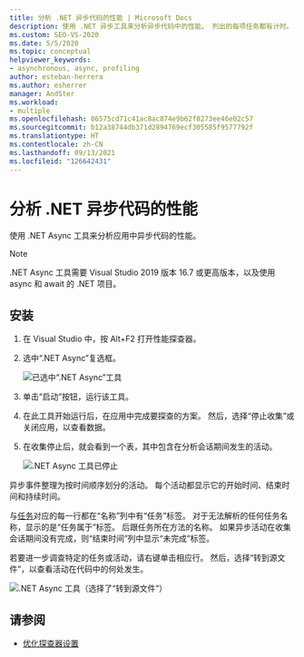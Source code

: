 ```yaml
---
title: 分析 .NET 异步代码的性能 | Microsoft Docs
description: 使用 .NET 异步工具来分析异步代码中的性能。 列出的每项任务都有计时。 要查看代码，请使用“转到源文件”。
ms.custom: SEO-VS-2020
ms.date: 5/5/2020
ms.topic: conceptual
helpviewer_keywords:
- asynchronous, async, profiling
author: esteban-herrera
ms.author: esherrer
manager: AndSter
ms.workload:
- multiple
ms.openlocfilehash: 86575cd71c41ac8ac874e9b62f8273ee46e02c57
ms.sourcegitcommit: b12a38744db371d2894769ecf305585f9577792f
ms.translationtype: HT
ms.contentlocale: zh-CN
ms.lasthandoff: 09/13/2021
ms.locfileid: "126642431"
---
```

# <a name="analyze-performance-of-net-asynchronous-code"></a>分析 .NET 异步代码的性能

使用 .NET Async 工具来分析应用中异步代码的性能。

> [!NOTE]
> .NET Async 工具需要 Visual Studio 2019 版本 16.7 或更高版本，以及使用 async 和 await 的 .NET 项目。

## <a name="setup"></a>安装

1. 在 Visual Studio 中，按 Alt+F2 打开性能探查器。

1. 选中“.NET Async”复选框。

   ![已选中“.NET Async”工具](../profiling/media/async-tool-selected.png "已选中“.NET Async”工具")

1. 单击“启动”按钮，运行该工具。

1. 在此工具开始运行后，在应用中完成要探查的方案。 然后，选择“停止收集”或关闭应用，以查看数据。

1. 在收集停止后，就会看到一个表，其中包含在分析会话期间发生的活动。

   ![.NET Async 工具已停止](../profiling/media/async-tool-opened.png ".NET Async 工具已停止")

异步事件整理为按时间顺序划分的活动。 每个活动都显示它的开始时间、结束时间和持续时间。

与[任务](/dotnet/api/system.threading.tasks)对应的每一行都在“名称”列中有“任务”标签。 对于无法解析的任何任务名称，显示的是“任务属于”标签。 后跟任务所在方法的名称。 如果异步活动在收集会话期间没有完成，则“结束时间”列中显示“未完成”标签。

若要进一步调查特定的任务或活动，请右键单击相应行。 然后，选择“转到源文件”，以查看活动在代码中的何处发生。

![.NET Async 工具（选择了“转到源文件”）](../profiling/media/async-tool-gotosource.png ".NET Async 工具（选择了“转到源文件”）")

## <a name="see-also"></a>请参阅

- [优化探查器设置](../profiling/optimize-profiler-settings.md)